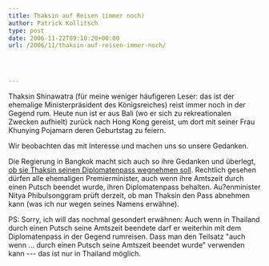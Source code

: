 ```yaml
---
title: Thaksin auf Reisen (immer noch)
author: Patrick Kollitsch
type: post
date: 2006-11-22T09:10:20+00:00
url: /2006/11/thaksin-auf-reisen-immer-noch/




---
```

Thaksin Shinawatra (für meine weniger häufigeren Leser: das ist der ehemalige Ministerpräsident des Königsreiches) reist immer noch in der Gegend rum. Heute nun ist er aus Bali (wo er sich zu rekreationalen Zwecken aufhielt) zurück nach Hong Kong gereist, um dort mit seiner Frau Khunying Pojamarn deren Geburtstag zu feiern. 

Wir beobachten das mit Interesse und machen uns so unsere Gedanken. 

Die Regierung in Bangkok macht sich auch so ihre Gedanken und überlegt, [ob sie Thaksin seinen Diplomatenpass wegnehmen soll][1]. Rechtlich gesehen dürfen alle ehemaligen Premierminister, auch wenn ihre Amtszeit durch einen Putsch beendet wurde, ihren Diplomatenpass behalten. Au?enminister Nitya Phibulsonggram prüft derzeit, ob man Thaksin den Pass abnehmen kann (was ich nur wegen seines Namens erwähne). 

PS: Sorry, ich will das nochmal gesondert erwähnen: Auch wenn in Thailand durch einen Putsch seine Amtszeit beendete darf er weiterhin mit dem Diplomatenpass in der Gegend rumreisen. Dass man den Teilsatz "auch wenn ... durch einen Putsch seine Amtszeit beendet wurde" verwenden kann --- das ist nur in Thailand möglich.

 [1]: http://www.nationmultimedia.com/2006/11/14/headlines/headlines_30018950.php